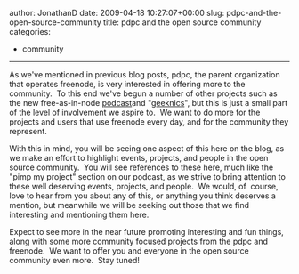 author: JonathanD
date: 2009-04-18 10:27:07+00:00
slug: pdpc-and-the-open-source-community
title: pdpc and the open source community
categories:
- community
---
As we've mentioned in previous blog posts, pdpc, the parent organization that operates freenode, is very interested in offering more to the community.  To this end we've begun a number of other projects such as the new free-as-in-node [podcast](http://podcast.freenode.net/)and "[geeknics](http://geeknic.org)", but this is just a small part of the level of involvement we aspire to.  We want to do more for the projects and users that use freenode every day, and for the community they represent.

With this in mind, you will be seeing one aspect of this here on the blog, as we make an effort to highlight events, projects, and people in the open source community.  You will see references to these here, much like the "pimp my project" section on our podcast, as we strive to bring attention to these well deserving events, projects, and people.  We would, of  course, love to hear from you about any of this, or anything you think deserves a mention, but meanwhile we will be seeking out those that we find interesting and mentioning them here.

Expect to see more in the near future promoting interesting and fun things, along with some more community focused projects from the pdpc and freenode.  We want to offer you and everyone in the open source community even more.  Stay tuned!
